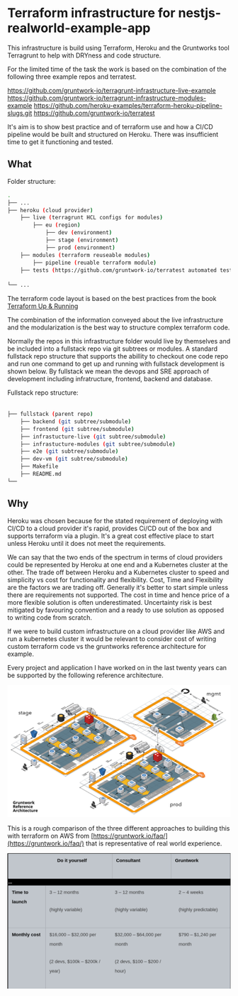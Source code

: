 
# Terraform infrastructure for nestjs-realworld-example-app

This infrastructure is build using Terraform, Heroku and the Gruntworks tool Terragrunt to help with DRYness and code
structure. 

For the limited time of the task the work is based on the combination of the following three example repos and terratest.

https://github.com/gruntwork-io/terragrunt-infrastructure-live-example
https://github.com/gruntwork-io/terragrunt-infrastructure-modules-example
https://github.com/heroku-examples/terraform-heroku-pipeline-slugs.git
https://github.com/gruntwork-io/terratest

It's aim is to show best practice and of terraform use and how a CI/CD pipeline would be built and structured on Heroku.
There was insufficient time to get it functioning and tested.

## What

Folder structure:

```bash
.
├── ...
├── heroku (cloud provider)
    ├── live (terragrunt HCL configs for modules)
        ├── eu (region)
            ├── dev (environment)
            ├── stage (environment)
            ├── prod (environment)    
    ├── modules (terraform reuseable modules)
        ├── pipeline (reuable terraform module)
    ├── tests (https://github.com/gruntwork-io/terratest automated tests for your infrastructure code )

└── ...

```

The terraform code layout is based on the best practices from the book [Terraform Up & Running](https://www.oreilly.com/library/view/terraform-up/9781492046899/)

The combination of the information conveyed about the live infrastructure and the modularization is the best way to structure
complex terraform code. 

Normally the repos in this infrastructure folder would live by themselves and be included into a fullstack repo via git 
subtrees or modules. A standard fullstack repo structure that supports the abillity to checkout one code repo and run
one command to get up and running with fullstack development is shown below. By fullstack we mean the devops and SRE 
approach of development including infratructure, frontend, backend and database.

Fullstack repo structure:

```bash

├── fullstack (parent repo)
    ├── backend (git subtree/submodule)
    ├── frontend (git subtree/submodule)
    ├── infrastucture-live (git subtree/submodule)
    ├── infrastucture-modules (git subtree/submodule)
    ├── e2e (git subtree/submodule)
    ├── dev-vm (git subtree/submodule)
    ├── Makefile
    ├── README.md
└──

```

## Why

Heroku was chosen because for the stated requirement of deploying with CI/CD to a cloud provider it's rapid, provides
Ci/CD out of the box and supports terraform via a plugin. It's a great cost effective place to start unless Heroku until 
it does not meet the requirements.

We can say that the two ends of the spectrum in terms of cloud providers could be represented by Heroku at one end and
a Kubernetes cluster at the other. The trade off between Heroku and a Kubernetes cluster to speed and simplicity vs 
cost for functionality and flexibility. Cost, Time and Flexibility are the factors we are trading off. Generally it's 
better to start simple unless there are requirements not supported. The cost in time and hence price of a more flexible
solution is often underestimated. Uncertainty risk is best mitigated by favouring convention and a ready to use solution
as opposed to writing code from scratch.     

If we were to build custom infrastructure on a cloud provider like AWS and run a kubernetes cluster it would be relevant
to consider cost of writing custom terraform code vs the gruntworks reference architecture for example.

Every project and application I have worked on in the last twenty years can be supported by the following reference
architecture.

![Architecture Diagram](_docs/images/ref-arch-full.png)

This is a rough comparison of the three different approaches to building this with terraform on AWS from 
[https://gruntwork.io/faq/](https://gruntwork.io/faq/) that is representative of real world experience. 

![Custome vs ref arch](_docs/images/infraComparison.png)
